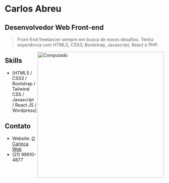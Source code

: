 
# Carlos Abreu
## Desenvolvedor Web Front-end 

> Front-End freelancer sempre em busca de novos desafios.
Tenho experiência com HTML5, CSS3, Bootstrap, Javascript, React e PHP.
<img src="https://raw.githubusercontent.com/MicaelliMedeiros/micaellimedeiros/master/image/computer-illustration.png" min-width="400px" max-width="400px" width="400px" align="right" alt="Computado">

## Skills

- [HTML5 / CSS3 / Bootstrap / Tailwind CSS / Javascript / React JS / Wordpress]

## Contato

- Website: [O Carioca Web](https://ocariocaweb.gatsbyjs.io/)
- (21) 99910-4877





  

